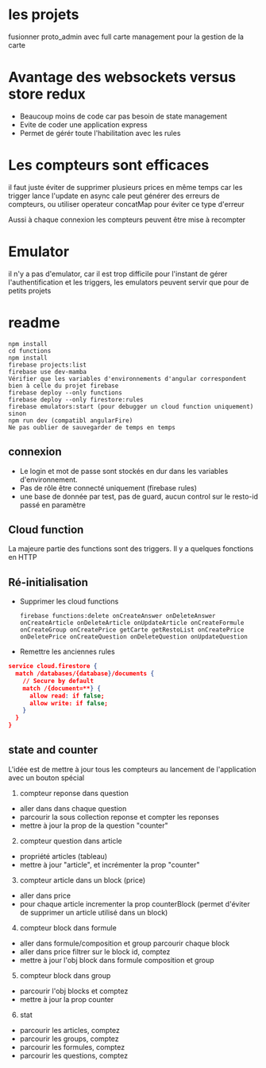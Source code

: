 # les projets
fusionner proto_admin avec full carte management pour la gestion de la carte

# Avantage des websockets versus store redux
 - Beaucoup moins de code car pas besoin de state management
 - Evite de coder une application express
 - Permet de gérér toute l'habilitation avec les rules

# Les compteurs sont efficaces
il faut juste éviter de supprimer plusieurs prices en même temps car les trigger lance l'update en async
cale peut générer des erreurs de compteurs, ou utiliser operateur concatMap pour éviter ce type d'erreur

Aussi à chaque connexion les compteurs peuvent être mise à recompter

# Emulator
il n'y a pas d'emulator, car il est trop difficile pour l'instant de gérer l'authentification et les triggers,
les emulators peuvent servir que pour de petits projets

# readme
```
npm install
cd functions
npm install
firebase projects:list
firebase use dev-mamba
Vérifier que les variables d'environnements d'angular correspondent bien à celle du projet firebase
firebase deploy --only functions
firebase deploy --only firestore:rules
firebase emulators:start (pour debugger un cloud function uniquement)
sinon
npm run dev (compatibl angularFire)
Ne pas oublier de sauvegarder de temps en temps
```
## connexion
- Le login et mot de passe sont stockés en dur dans les variables d'environnement.
- Pas de rôle être connecté uniquement (firebase rules)
- une base de donnée par test, pas de guard, aucun control sur le resto-id passé en paramètre

## Cloud function
La majeure partie des functions sont des triggers.
Il y a quelques fonctions en HTTP

## Ré-initialisation
- Supprimer les cloud functions
  ```
  firebase functions:delete onCreateAnswer onDeleteAnswer onCreateArticle onDeleteArticle onUpdateArticle onCreateFormule onCreateGroup onCreatePrice getCarte getRestoList onCreatePrice onDeletePrice onCreateQuestion onDeleteQuestion onUpdateQuestion
  ```
- Remettre les anciennes rules
```json
service cloud.firestore {
  match /databases/{database}/documents {
    // Secure by default
    match /{document=**} {
      allow read: if false;
      allow write: if false;
    }
  }
}
```
## state and counter
L'idée est de mettre à jour tous les compteurs au lancement de l'application avec un bouton spécial

1. compteur reponse dans question 
- aller dans dans chaque question
- parcourir la sous collection reponse et compter les reponses
- mettre à jour la prop de la question "counter"

2. compteur question dans article
- propriété articles (tableau)
- mettre à jour "article", et incrémenter la prop "counter"

3. compteur article dans un block (price)
- aller dans price
- pour chaque article incrementer la prop counterBlock (permet d'éviter de supprimer un article utilisé dans un block)

4. compteur block dans formule
- aller dans formule/composition et group parcourir chaque block
- aller dans price filtrer sur le block id, comptez
- mettre à jour l'obj block dans formule composition et group

5. compteur block dans group
- parcourir l'obj blocks et comptez
- mettre à jour la prop counter

6. stat
- parcourir les articles, comptez
- parcourir les groups, comptez
- parcourir les formules, comptez
- parcourir les questions, comptez
